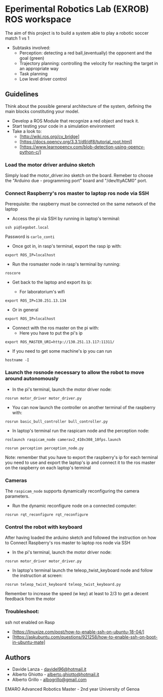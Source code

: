 # Eperimental Robotics Lab (EXROB) ROS workspace 

The aim of this project is to build a system able to play a robotic soccer match 1 vs 1
- Subtasks involved:
   - Perception: detecting a red ball,(eventually) the opponent and the goal (green)
   - Trajectory planning: controlling the velocity for reaching the target in an appropriate way
   - Task planning
   - Low level driver control

## Guidelines

Think about the possible general architecture of the system, defining the main blocks constituting your model.
- Develop a ROS Module that recognize a red object and track it.
- Start testing your code in a simulation environment
- Take a look to:
   - [http://wiki.ros.org/cv_bridge]
   - [https://docs.opencv.org/3.3.1/d9/df8/tutorial_root.html]
   - [https://www.learnopencv.com/blob-detection-using-opencv-python-c/]


### Load the motor driver arduino sketch
Simply load the motor_driver.ino sketch on the board. Remeber to choose the "Arduino due - programming port" board and "/dev/ttyACM0" port.

### Connect Raspberry's ros master to laptop ros node via SSH 
Prerequisite: the raspberry must be connected on the same network of the laptop

- Access the pi via SSH by running in laptop's terminal:

``` ssh pi@legobot.local ```

Password is ```carlo_conti```

- Once got in, in rasp's terminal, export the rasp ip with:

 ``` export ROS_IP=localhost ```

- Run the rosmaster node in rasp's terminal by running:

``` roscore ```

- Get back to the laptop and export its ip:

   - For laboratorium's wifi

``` export ROS_IP=130.251.13.134 ``` 


   - Or in general

``` export ROS_IP=localhost ``` 

- Connect with the ros master on the pi with:
 	- Here you have to put the pi's ip

``` export ROS_MASTER_URI=http://130.251.13.117:11311/ ```


- If you need to get some machine's ip you can run

``` hostname -I ```


### Launch the rosnode necessary to allow the robot to move around autonomously


- In the pi's terminal, launch the motor driver node:

``` rosrun motor_driver motor_driver.py ```

- You can now launch the controller on another terminal of the raspberry with:

``` rosrun basic_bull_controller bull_controller.py ```

- In laptop's terminal run the raspicam node and the perception node:

``` roslaunch raspicam_node camerav2_410x308_10fps.launch ```

``` rosrun perception perception_node.py ```


Note: remember that you have to export the raspberry's ip for each terminal you need to use and export the laptop's ip and connect it to the ros master on the raspberry on each laptop's terminal



### Cameras

The ```raspicam_node``` supports dynamically reconfiguring the camera parameters.

- Run the dynamic reconfigure node on a connected computer:

``` rosrun rqt_reconfigure rqt_reconfigure ```

### Control the robot with keyboard
After having loaded the arduino sketch and followed the instruction on how to Connect Raspberry's ros master to laptop ros node via SSH

- In the pi's terminal, launch the motor driver node:

``` rosrun motor_driver motor_driver.py ```

- In laptop's terminal launch the teleop_twist_keyboard node and follow the instruction at screen:

``` rosrun teleop_twist_keyboard teleop_twist_keyboard.py ```

Remember to increase the speed (w key) at least to 2/3 to get a decent feedback from the motor






### Troubleshoot:
ssh not enabled on Rasp 
   - [https://linuxize.com/post/how-to-enable-ssh-on-ubuntu-18-04/]
   - [https://askubuntu.com/questions/921258/how-to-enable-ssh-on-boot-in-ubuntu-mate]





## Authors
* Davide Lanza       - davidel96@hotmail.it
* Alberto Ghiotto    - alberto.ghiotto@hotmail.it
* Alberto Grillo     - albogrillo@gmail.com



EMARO Advanced Robotics Master - 2nd year
University of Genoa
